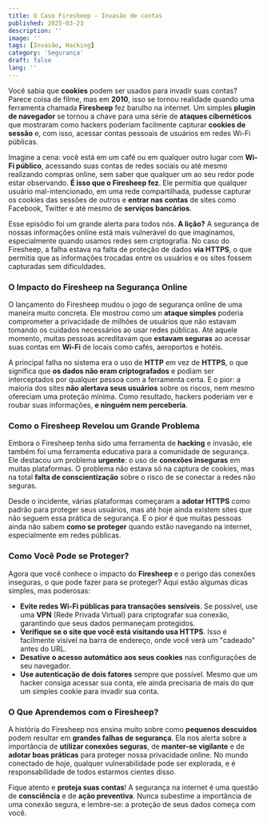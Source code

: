 ```yaml
---
title: O Caso Firesheep - Invasão de contas
published: 2025-03-23
description: ''
image: ''
tags: [Invasão, Hacking]
category: 'Segurança'
draft: false 
lang: ''
---
```


Você sabia que **cookies** podem ser usados para invadir suas contas? Parece coisa de filme, mas em **2010**, isso se tornou realidade quando uma ferramenta chamada **Firesheep** fez barulho na internet. Um simples **plugin de navegador** se tornou a chave para uma série de **ataques cibernéticos** que mostraram como hackers poderiam facilmente capturar **cookies de sessão** e, com isso, acessar contas pessoais de usuários em redes Wi-Fi públicas.

Imagine a cena: você está em um café ou em qualquer outro lugar com **Wi-Fi público**, acessando suas contas de redes sociais ou até mesmo realizando compras online, sem saber que qualquer um ao seu redor pode estar observando. **É isso que o Firesheep fez**. Ele permitia que qualquer usuário mal-intencionado, em uma rede compartilhada, pudesse capturar os cookies das sessões de outros e **entrar nas contas** de sites como Facebook, Twitter e até mesmo de **serviços bancários**.

Esse episódio foi um grande alerta para todos nós. **A lição?** A segurança de nossas informações online está mais vulnerável do que imaginamos, especialmente quando usamos redes sem criptografia. No caso do Firesheep, a falha estava na falta de proteção de dados **via HTTPS**, o que permitia que as informações trocadas entre os usuários e os sites fossem capturadas sem dificuldades.

### O Impacto do Firesheep na Segurança Online

O lançamento do Firesheep mudou o jogo de segurança online de uma maneira muito concreta. Ele mostrou como um **ataque simples** poderia comprometer a privacidade de milhões de usuários que não estavam tomando os cuidados necessários ao usar redes públicas. Até aquele momento, muitas pessoas acreditavam que **estavam seguras** ao acessar suas contas em **Wi-Fi** de locais como cafés, aeroportos e hotéis.

A principal falha no sistema era o uso de **HTTP** em vez de **HTTPS**, o que significa que **os dados não eram criptografados** e podiam ser interceptados por qualquer pessoa com a ferramenta certa. E o pior: a maioria dos sites **não alertava seus usuários** sobre os riscos, nem mesmo ofereciam uma proteção mínima. Como resultado, hackers poderiam ver e roubar suas informações, **e ninguém nem perceberia**.

### Como o Firesheep Revelou um Grande Problema
Embora o Firesheep tenha sido uma ferramenta de **hacking** e invasão, ele também foi uma ferramenta educativa para a comunidade de segurança. Ele destacou um problema **urgente**: o uso de **conexões inseguras** em muitas plataformas. O problema não estava só na captura de cookies, mas na total **falta de conscientização** sobre o risco de se conectar a redes não seguras.

Desde o incidente, várias plataformas começaram a **adotar HTTPS** como padrão para proteger seus usuários, mas até hoje ainda existem sites que não seguem essa prática de segurança. E o pior é que muitas pessoas ainda não sabem **como se proteger** quando estão navegando na internet, especialmente em redes públicas.

### Como Você Pode se Proteger?

Agora que você conhece o impacto do **Firesheep** e o perigo das conexões inseguras, o que pode fazer para se proteger? Aqui estão algumas dicas simples, mas poderosas:

- **Evite redes Wi-Fi públicas para transações sensíveis**. Se possível, use uma **VPN** (Rede Privada Virtual) para criptografar sua conexão, garantindo que seus dados permaneçam protegidos.
- **Verifique se o site que você está visitando usa HTTPS**. Isso é facilmente visível na barra de endereço, onde você verá um "cadeado" antes do URL.
- **Desative o acesso automático aos seus cookies** nas configurações de seu navegador.
- **Use autenticação de dois fatores** sempre que possível. Mesmo que um hacker consiga acessar sua conta, ele ainda precisaria de mais do que um simples cookie para invadir sua conta.

### O Que Aprendemos com o Firesheep?
A história do Firesheep nos ensina muito sobre como **pequenos descuidos** podem resultar em **grandes falhas de segurança**. Ela nos alerta sobre a importância de **utilizar conexões seguras**, de **manter-se vigilante** e de **adotar boas práticas** para proteger nossa privacidade online. No mundo conectado de hoje, qualquer vulnerabilidade pode ser explorada, e é responsabilidade de todos estarmos cientes disso.

Fique atento e **proteja suas contas**! A segurança na internet é uma questão de **consciência** e de **ação preventiva**. Nunca subestime a importância de uma conexão segura, e lembre-se: a proteção de seus dados começa com você.
